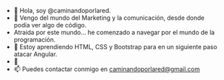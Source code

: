 - 👋 Hola, soy @caminandoporlared.
- 👀 Vengo del mundo del Marketing y la comunicación, desde donde podía ver algo de código. 
- Atraida por este mundo... he comenzado a navegar por el mundo de la programación. 
- 🌱 Estoy aprendiendo HTML, CSS y Bootstrap para en un siguiente paso atacar Angular.
- 💞️ 
- 📫 Puedes contactar conmigo en caminandoporlared@gmail.com

<!---
caminandoporlared/caminandoporlared is a ✨ special ✨ repository because its `README.md` (this file) appears on your GitHub profile.
You can click the Preview link to take a look at your changes.
--->
